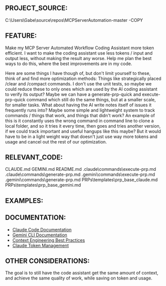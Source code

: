 ## PROJECT_SOURCE:

C:\Users\Gabe\source\repos\MCPServerAutomation-master -COPY

## FEATURE:

Make my MCP Server Automated Workflow Coding Assistant more token efficient. I want to make the coding assistant use less tokens / input and output less, without making the result any worse. Help me plan the best ways to do this, where the best improvements are in my code. 

Here are some things I have though of, but don't limit yourself to these, think of and find more optimization methods:
Things like strategically placed /clear and /compact commands. 
I don't use the unit tests, so maybe we could reduce these to only ones which are used by the AI coding assistant to verify its output?
Maybe we can have a generate-prp-quick and execute-prp-quick command which still do the same things, but at a smaller scale, for smaller tasks.
What about having the AI write notes itself of issues it frequently runs into? Maybe some simple and lightweight system to track commands / things that work, and things that didn't work? An example of this is it constantly uses the wrong command in command line to clone a local folder, and so it tries it every time, then goes and tries another version, if we could track important and useful hangups like this maybe? But it would have to be in a light weight way that doesn't just use way more tokens and usage and cancel out the rest of our optimization.

## RELEVANT_CODE:

CLAUDE.md
GEMINI.md
README.md
.claude\commands\execute-prp.md
.claude\commands\generate-prp.md
.gemini\commands\execute-prp.md
.gemini\commands\generate-prp.md
PRPs\templates\prp_base_claude.md
PRPs\templates\prp_base_gemini.md

## EXAMPLES:

## DOCUMENTATION:

- [Claude Code Documentation](https://docs.anthropic.com/en/docs/claude-code)
- [Gemini CLI Documentation](https://cloud.google.com/gemini/docs/codeassist/gemini-cli)
- [Context Engineering Best Practices](https://www.philschmid.de/context-engineering)
- [Claude Token Management](https://docs.anthropic.com/en/docs/claude-code/costs)

## OTHER CONSIDERATIONS:

The goal is to still have the code assistant get the same amount of context, and achieve the same quality of work, while saving on token and usage.
